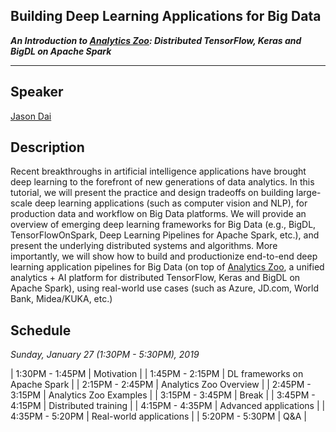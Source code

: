 ## Building Deep Learning Applications for Big Data
**_An Introduction to [Analytics Zoo](https://github.com/intel-analytics/analytics-zoo): Distributed TensorFlow, Keras and BigDL on Apache Spark_**

___

## Speaker
[Jason Dai](https://www.linkedin.com/in/jasondai/)

## Description
Recent breakthroughs in artificial intelligence applications have brought deep learning to the forefront of new generations of data analytics. In this tutorial, we will present the practice and design tradeoffs on building large-scale deep learning applications (such as computer vision and NLP), for production data and workflow on Big Data platforms. We will provide an overview of emerging deep learning frameworks for Big Data (e.g., BigDL, TensorFlowOnSpark, Deep Learning Pipelines for Apache Spark, etc.), and present the underlying distributed systems and algorithms. More importantly, we will show how to build and productionize end-to-end deep learning application pipelines for Big Data (on top of [Analytics Zoo](https://github.com/intel-analytics/analytics-zoo), a unified analytics + AI platform for distributed TensorFlow, Keras and BigDL on Apache Spark), using real-world use cases (such as Azure, JD.com, World Bank, Midea/KUKA, etc.)

## Schedule
_Sunday, January 27 (1:30PM - 5:30PM), 2019_

| 1:30PM - 1:45PM | Motivation |
| 1:45PM - 2:15PM | DL frameworks on Apache Spark |
| 2:15PM - 2:45PM | Analytics Zoo Overview |
| 2:45PM - 3:15PM | Analytics Zoo Examples |
| 3:15PM - 3:45PM | Break |
| 3:45PM - 4:15PM | Distributed training |
| 4:15PM - 4:35PM | Advanced applications |
| 4:35PM - 5:20PM | Real-world applications |
| 5:20PM - 5:30PM | Q&A |
